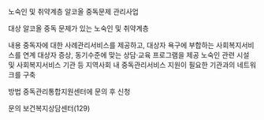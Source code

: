 노숙인 및 취약계층 알코올 중독문제 관리사업

대상
 알코올 중독 문제가 있는 노숙인 및 취약계층

내용
 중독자에 대한 사례관리서비스를 제공하고, 대상자 욕구에 부합하는 사회복지서비스를 연계
 대상자 증상, 동기수준에 맞는 상담·교육 프로그램을 제공
 노숙인 관련 시설 및 사회복지서비스 기관 등 지역사회 내 중독관리서비스 지원이 필요한 기관과의 네트워크를 구축

방법
 중독관리통합지원센터에 문의 후 신청

문의 
 보건복지상담센터(129)
